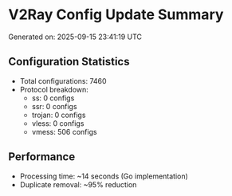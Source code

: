 # V2Ray Config Update Summary
Generated on: 2025-09-15 23:41:19 UTC

## Configuration Statistics
- Total configurations: 7460
- Protocol breakdown:
  - ss: 0 configs
  - ssr: 0 configs
  - trojan: 0 configs
  - vless: 0 configs
  - vmess: 506 configs

## Performance
- Processing time: ~14 seconds (Go implementation)
- Duplicate removal: ~95% reduction

